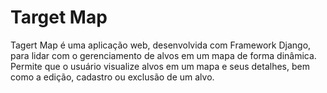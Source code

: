 # Target Map

Tagert Map é uma aplicação web, desenvolvida com Framework Django, para lidar com o gerenciamento de alvos em um mapa de forma dinâmica. Permite que o usuário visualize alvos em um mapa e seus detalhes, bem como a edição, cadastro ou exclusão de um alvo.